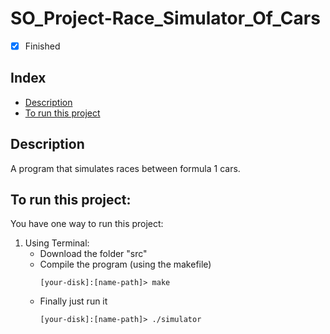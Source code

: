 # SO_Project-Race_Simulator_Of_Cars

- [x] Finished

## Index
- [Description](#description)
- [To run this project](#to-run-this-project)

## Description
A program that simulates races between formula 1 cars.

## To run this project:
You have one way to run this project:
1. Using Terminal:
    * Download the folder "src"
    * Compile the program (using the makefile)
      ```shellscript
      [your-disk]:[name-path]> make
      ```
    * Finally just run it<br>
      ```shellscript 
      [your-disk]:[name-path]> ./simulator
      ```
